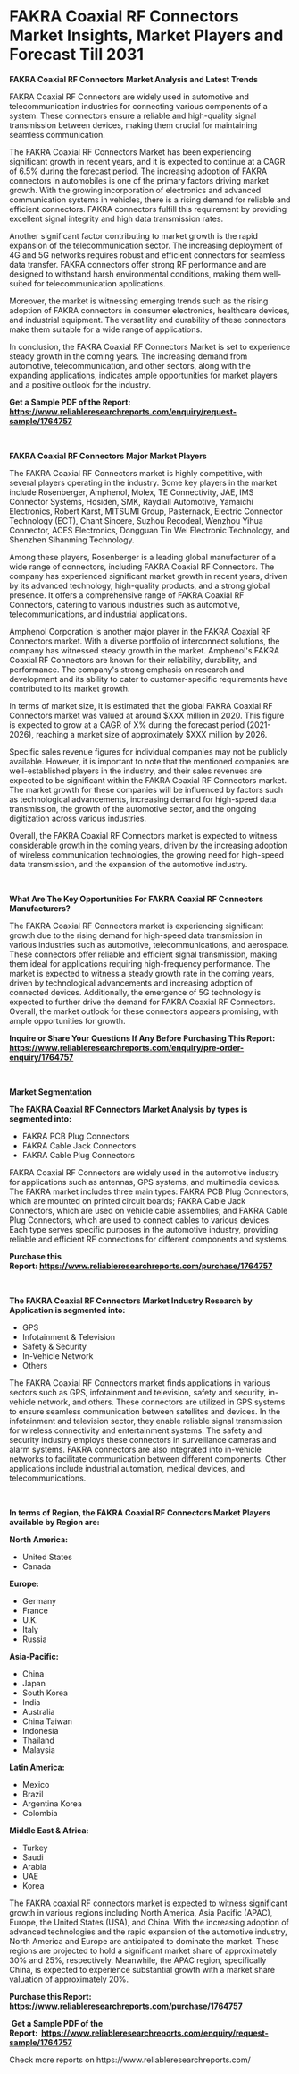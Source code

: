 <p><h1>FAKRA Coaxial RF Connectors Market Insights, Market Players and Forecast Till 2031</h1></p><p><strong>FAKRA Coaxial RF Connectors Market Analysis and Latest Trends</strong></p>
<p><p>FAKRA Coaxial RF Connectors are widely used in automotive and telecommunication industries for connecting various components of a system. These connectors ensure a reliable and high-quality signal transmission between devices, making them crucial for maintaining seamless communication.</p><p>The FAKRA Coaxial RF Connectors Market has been experiencing significant growth in recent years, and it is expected to continue at a CAGR of 6.5% during the forecast period. The increasing adoption of FAKRA connectors in automobiles is one of the primary factors driving market growth. With the growing incorporation of electronics and advanced communication systems in vehicles, there is a rising demand for reliable and efficient connectors. FAKRA connectors fulfill this requirement by providing excellent signal integrity and high data transmission rates.</p><p>Another significant factor contributing to market growth is the rapid expansion of the telecommunication sector. The increasing deployment of 4G and 5G networks requires robust and efficient connectors for seamless data transfer. FAKRA connectors offer strong RF performance and are designed to withstand harsh environmental conditions, making them well-suited for telecommunication applications.</p><p>Moreover, the market is witnessing emerging trends such as the rising adoption of FAKRA connectors in consumer electronics, healthcare devices, and industrial equipment. The versatility and durability of these connectors make them suitable for a wide range of applications.</p><p>In conclusion, the FAKRA Coaxial RF Connectors Market is set to experience steady growth in the coming years. The increasing demand from automotive, telecommunication, and other sectors, along with the expanding applications, indicates ample opportunities for market players and a positive outlook for the industry.</p></p>
<p><strong>Get a Sample PDF of the Report:&nbsp; <a href="https://www.reliableresearchreports.com/enquiry/request-sample/1764757">https://www.reliableresearchreports.com/enquiry/request-sample/1764757</a></strong></p>
<p>&nbsp;</p>
<p><strong>FAKRA Coaxial RF Connectors Major Market Players</strong></p>
<p><p>The FAKRA Coaxial RF Connectors market is highly competitive, with several players operating in the industry. Some key players in the market include Rosenberger, Amphenol, Molex, TE Connectivity, JAE, IMS Connector Systems, Hosiden, SMK, Raydiall Automotive, Yamaichi Electronics, Robert Karst, MITSUMI Group, Pasternack, Electric Connector Technology (ECT), Chant Sincere, Suzhou Recodeal, Wenzhou Yihua Connector, ACES Electronics, Dongguan Tin Wei Electronic Technology, and Shenzhen Sihanming Technology.</p><p>Among these players, Rosenberger is a leading global manufacturer of a wide range of connectors, including FAKRA Coaxial RF Connectors. The company has experienced significant market growth in recent years, driven by its advanced technology, high-quality products, and a strong global presence. It offers a comprehensive range of FAKRA Coaxial RF Connectors, catering to various industries such as automotive, telecommunications, and industrial applications.</p><p>Amphenol Corporation is another major player in the FAKRA Coaxial RF Connectors market. With a diverse portfolio of interconnect solutions, the company has witnessed steady growth in the market. Amphenol's FAKRA Coaxial RF Connectors are known for their reliability, durability, and performance. The company's strong emphasis on research and development and its ability to cater to customer-specific requirements have contributed to its market growth.</p><p>In terms of market size, it is estimated that the global FAKRA Coaxial RF Connectors market was valued at around $XXX million in 2020. This figure is expected to grow at a CAGR of X% during the forecast period (2021-2026), reaching a market size of approximately $XXX million by 2026.</p><p>Specific sales revenue figures for individual companies may not be publicly available. However, it is important to note that the mentioned companies are well-established players in the industry, and their sales revenues are expected to be significant within the FAKRA Coaxial RF Connectors market. The market growth for these companies will be influenced by factors such as technological advancements, increasing demand for high-speed data transmission, the growth of the automotive sector, and the ongoing digitization across various industries.</p><p>Overall, the FAKRA Coaxial RF Connectors market is expected to witness considerable growth in the coming years, driven by the increasing adoption of wireless communication technologies, the growing need for high-speed data transmission, and the expansion of the automotive industry.</p></p>
<p>&nbsp;</p>
<p><strong>What Are The Key Opportunities For FAKRA Coaxial RF Connectors Manufacturers?</strong></p>
<p><p>The FAKRA Coaxial RF Connectors market is experiencing significant growth due to the rising demand for high-speed data transmission in various industries such as automotive, telecommunications, and aerospace. These connectors offer reliable and efficient signal transmission, making them ideal for applications requiring high-frequency performance. The market is expected to witness a steady growth rate in the coming years, driven by technological advancements and increasing adoption of connected devices. Additionally, the emergence of 5G technology is expected to further drive the demand for FAKRA Coaxial RF Connectors. Overall, the market outlook for these connectors appears promising, with ample opportunities for growth.</p></p>
<p><strong>Inquire or Share Your Questions If Any Before Purchasing This Report: <a href="https://www.reliableresearchreports.com/enquiry/pre-order-enquiry/1764757">https://www.reliableresearchreports.com/enquiry/pre-order-enquiry/1764757</a></strong></p>
<p>&nbsp;</p>
<p><strong>Market Segmentation</strong></p>
<p><strong>The FAKRA Coaxial RF Connectors Market Analysis by types is segmented into:</strong></p>
<p><ul><li>FAKRA PCB Plug Connectors</li><li>FAKRA Cable Jack Connectors</li><li>FAKRA Cable Plug Connectors</li></ul></p>
<p><p>FAKRA Coaxial RF Connectors are widely used in the automotive industry for applications such as antennas, GPS systems, and multimedia devices. The FAKRA market includes three main types: FAKRA PCB Plug Connectors, which are mounted on printed circuit boards; FAKRA Cable Jack Connectors, which are used on vehicle cable assemblies; and FAKRA Cable Plug Connectors, which are used to connect cables to various devices. Each type serves specific purposes in the automotive industry, providing reliable and efficient RF connections for different components and systems.</p></p>
<p><strong>Purchase this Report:&nbsp;<a href="https://www.reliableresearchreports.com/purchase/1764757">https://www.reliableresearchreports.com/purchase/1764757</a></strong></p>
<p>&nbsp;</p>
<p><strong>The FAKRA Coaxial RF Connectors Market Industry Research by Application is segmented into:</strong></p>
<p><ul><li>GPS</li><li>Infotainment & Television</li><li>Safety & Security</li><li>In-Vehicle Network</li><li>Others</li></ul></p>
<p><p>The FAKRA Coaxial RF Connectors market finds applications in various sectors such as GPS, infotainment and television, safety and security, in-vehicle network, and others. These connectors are utilized in GPS systems to ensure seamless communication between satellites and devices. In the infotainment and television sector, they enable reliable signal transmission for wireless connectivity and entertainment systems. The safety and security industry employs these connectors in surveillance cameras and alarm systems. FAKRA connectors are also integrated into in-vehicle networks to facilitate communication between different components. Other applications include industrial automation, medical devices, and telecommunications.</p></p>
<p>&nbsp;</p>
<p><strong>In terms of Region, the FAKRA Coaxial RF Connectors Market Players available by Region are:</strong></p>
<p>
    <p> <strong> North America: </strong>
        <ul>
            <li>United States</li>
            <li>Canada</li>
        </ul>
        </p> 
    <p> <strong> Europe: </strong>
        <ul>
            <li>Germany</li>
            <li>France</li>
            <li>U.K.</li>
            <li>Italy</li>
            <li>Russia</li>
        </ul>
        </p> 
    <p> <strong> Asia-Pacific: </strong>
        <ul>
            <li>China</li>
            <li>Japan</li>
            <li>South Korea</li>
            <li>India</li>
            <li>Australia</li>
            <li>China Taiwan</li>
            <li>Indonesia</li>
            <li>Thailand</li>
            <li>Malaysia</li>
        </ul>
        </p> 
    <p> <strong> Latin America: </strong>
        <ul>
            <li>Mexico</li>
            <li>Brazil</li>
            <li>Argentina Korea</li>
            <li>Colombia</li>
        </ul>
        </p> 
    <p> <strong> Middle East & Africa: </strong>
        <ul>
            <li>Turkey</li>
            <li>Saudi</li>
            <li>Arabia</li>
            <li>UAE</li>
            <li>Korea</li>
        </ul>
    </p>
    </p>
<p><p>The FAKRA coaxial RF connectors market is expected to witness significant growth in various regions including North America, Asia Pacific (APAC), Europe, the United States (USA), and China. With the increasing adoption of advanced technologies and the rapid expansion of the automotive industry, North America and Europe are anticipated to dominate the market. These regions are projected to hold a significant market share of approximately 30% and 25%, respectively. Meanwhile, the APAC region, specifically China, is expected to experience substantial growth with a market share valuation of approximately 20%.</p></p>
<p><strong>Purchase this Report: <a href="https://www.reliableresearchreports.com/purchase/1764757">https://www.reliableresearchreports.com/purchase/1764757</a></strong></p>
<p>&nbsp;<strong>Get a Sample PDF of the Report:&nbsp;&nbsp;<a href="https://www.reliableresearchreports.com/enquiry/request-sample/1764757">https://www.reliableresearchreports.com/enquiry/request-sample/1764757</a></strong></p>
<p><strong></strong></p>
<p>Check more reports on https://www.reliableresearchreports.com/</p>